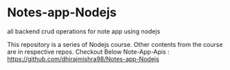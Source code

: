 # Notes-app-Nodejs
all backend crud operations for note app using nodejs

This repository is a series of Nodejs course. 
Other contents from the course are in respective repos.
Checkout Below
Note-App-Apis : https://github.com/dhirajmishra98/Notes-app-Nodejs

